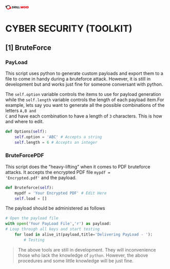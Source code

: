 ![](Drill%20Moid.svg)

# CYBER SECURITY (TOOLKIT)
## [1] BruteForce
### PayLoad
This script uses python to generate custom payloads and export them to a file to come in handy during a bruteforce attack. However, it is still in development but and works just fine for someone conversant with python.

The <code>self.option</code> variable controls the items to use for payload generation while the <code>self.length</code> variable controls the length of each payload item.For example, lets say you want to generate all the possible combinations of the letters <code>A,B and C</code> and have each combination to have a length of <code>3</code> characters. This is how and where to edit.
```python
def Options(self):
    self.option = 'ABC' # Accepts a string
    self.length = 6 # Accepts an integer
```

### BruteForcePDF
This script does the "heavy-lifting" when it comes to PDF bruteforce attacks. It accepts the encrypted PDF file <code>mypdf = 'Encrypted.pdf'</code> and the payload. 
```python
def Bruteforce(self):
    mypdf = 'Your Encrypted PDF' # Edit Here
    self.load = []
```
The payload should be administered as follows
```python
# Open the payload file
with open('Your PayLoad File','r') as payload:
# Loop through all keys and start testing
    for load in alive_it(payload,title='Delivering PayLoad - '):
        # Testing
```

>The above tools are still in development. They will inconvenience those who lack the knowledge of <code>python</code>. However, the above procedures and some little knowledge will be just fine.
















